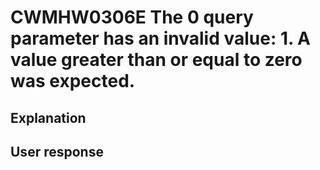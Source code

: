 # CWMHW0306E The 0 query parameter has an invalid value: 1.  A value greater than or equal to zero was expected.

## Explanation

## User response